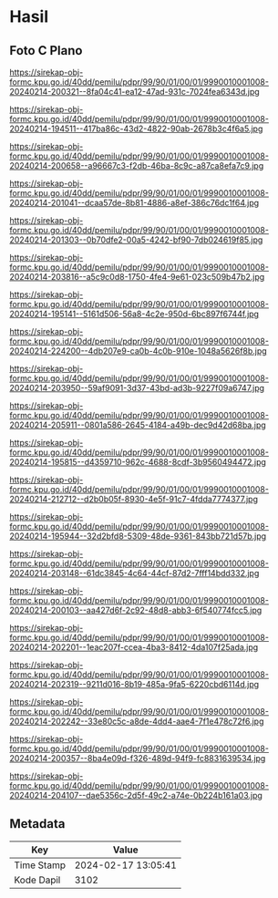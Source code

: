 # Hasil

## Foto C Plano

https://sirekap-obj-formc.kpu.go.id/40dd/pemilu/pdpr/99/90/01/00/01/9990010001008-20240214-200321--8fa04c41-ea12-47ad-931c-7024fea6343d.jpg

https://sirekap-obj-formc.kpu.go.id/40dd/pemilu/pdpr/99/90/01/00/01/9990010001008-20240214-194511--417ba86c-43d2-4822-90ab-2678b3c4f6a5.jpg

https://sirekap-obj-formc.kpu.go.id/40dd/pemilu/pdpr/99/90/01/00/01/9990010001008-20240214-200658--a96667c3-f2db-46ba-8c9c-a87ca8efa7c9.jpg

https://sirekap-obj-formc.kpu.go.id/40dd/pemilu/pdpr/99/90/01/00/01/9990010001008-20240214-201041--dcaa57de-8b81-4886-a8ef-386c76dc1f64.jpg

https://sirekap-obj-formc.kpu.go.id/40dd/pemilu/pdpr/99/90/01/00/01/9990010001008-20240214-201303--0b70dfe2-00a5-4242-bf90-7db024619f85.jpg

https://sirekap-obj-formc.kpu.go.id/40dd/pemilu/pdpr/99/90/01/00/01/9990010001008-20240214-203816--a5c9c0d8-1750-4fe4-9e61-023c509b47b2.jpg

https://sirekap-obj-formc.kpu.go.id/40dd/pemilu/pdpr/99/90/01/00/01/9990010001008-20240214-195141--5161d506-56a8-4c2e-950d-6bc897f6744f.jpg

https://sirekap-obj-formc.kpu.go.id/40dd/pemilu/pdpr/99/90/01/00/01/9990010001008-20240214-224200--4db207e9-ca0b-4c0b-910e-1048a5626f8b.jpg

https://sirekap-obj-formc.kpu.go.id/40dd/pemilu/pdpr/99/90/01/00/01/9990010001008-20240214-203950--59af9091-3d37-43bd-ad3b-9227f09a6747.jpg

https://sirekap-obj-formc.kpu.go.id/40dd/pemilu/pdpr/99/90/01/00/01/9990010001008-20240214-205911--0801a586-2645-4184-a49b-dec9d42d68ba.jpg

https://sirekap-obj-formc.kpu.go.id/40dd/pemilu/pdpr/99/90/01/00/01/9990010001008-20240214-195815--d4359710-962c-4688-8cdf-3b9560494472.jpg

https://sirekap-obj-formc.kpu.go.id/40dd/pemilu/pdpr/99/90/01/00/01/9990010001008-20240214-212712--d2b0b05f-8930-4e5f-91c7-4fdda7774377.jpg

https://sirekap-obj-formc.kpu.go.id/40dd/pemilu/pdpr/99/90/01/00/01/9990010001008-20240214-195944--32d2bfd8-5309-48de-9361-843bb721d57b.jpg

https://sirekap-obj-formc.kpu.go.id/40dd/pemilu/pdpr/99/90/01/00/01/9990010001008-20240214-203148--61dc3845-4c64-44cf-87d2-7fff14bdd332.jpg

https://sirekap-obj-formc.kpu.go.id/40dd/pemilu/pdpr/99/90/01/00/01/9990010001008-20240214-200103--aa427d6f-2c92-48d8-abb3-6f540774fcc5.jpg

https://sirekap-obj-formc.kpu.go.id/40dd/pemilu/pdpr/99/90/01/00/01/9990010001008-20240214-202201--1eac207f-ccea-4ba3-8412-4da107f25ada.jpg

https://sirekap-obj-formc.kpu.go.id/40dd/pemilu/pdpr/99/90/01/00/01/9990010001008-20240214-202319--9211d016-8b19-485a-9fa5-6220cbd6114d.jpg

https://sirekap-obj-formc.kpu.go.id/40dd/pemilu/pdpr/99/90/01/00/01/9990010001008-20240214-202242--33e80c5c-a8de-4dd4-aae4-7f1e478c72f6.jpg

https://sirekap-obj-formc.kpu.go.id/40dd/pemilu/pdpr/99/90/01/00/01/9990010001008-20240214-200357--8ba4e09d-f326-489d-94f9-fc8831639534.jpg

https://sirekap-obj-formc.kpu.go.id/40dd/pemilu/pdpr/99/90/01/00/01/9990010001008-20240214-204107--dae5356c-2d5f-49c2-a74e-0b224b161a03.jpg


## Metadata

| Key        | Value               |
| ---------- | ------------------- |
| Time Stamp | 2024-02-17 13:05:41 |
| Kode Dapil | 3102                |



